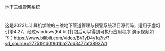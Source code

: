 #
地下三维管网系统
#
这是2022年计算机学院的三维地下管道管理与预警系统项目源代码，适用于虚幻引擎4.27，经过windows(64 bit)打包后可以得到可执行应用程序
演示视频如下：https://www.bilibili.com/video/BV1yD4y1q7iv/?vd_source=2775191d0f8d1ba27dd3477af38937c1

